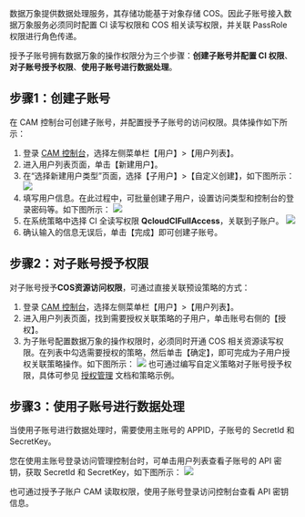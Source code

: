 数据万象提供数据处理服务，其存储功能基于对象存储 COS。因此子账号接入数据万象服务必须同时配置 CI 读写权限和 COS 相关读写权限，并关联 PassRole 权限进行角色传递。

授予子账号拥有数据万象的操作权限分为三个步骤：**创建子账号并配置 CI 权限**、**对子账号授予权限**、**使用子账号进行数据处理**。


## 步骤1：创建子账号

在 CAM 控制台可创建子账号，并配置授予子账号的访问权限。具体操作如下所示：
 
1. 登录 [CAM 控制台](https://console.cloud.tencent.com/cam)，选择左侧菜单栏【用户】>【用户列表】。
2. 进入用户列表页面，单击【新建用户】。
3. 在“选择新建用户类型”页面，选择【子用户】>【自定义创建】，如下图所示： 
![](https://main.qcloudimg.com/raw/526186d4c4a69ddf7f3b59717b27b777.png)
4. 填写用户信息。在此过程中，可批量创建子用户，设置访问类型和控制台的登录密码等。如下图所示：
![](https://main.qcloudimg.com/raw/198df4e123c4e4ccd1b2362abd6ae5ce.png)
5. 在系统策略中选择 CI 全读写权限 **QcloudCIFullAccess**，关联到子账户。
![](https://main.qcloudimg.com/raw/66e417e6e1d5ee90d5e0cb34b885a673.png)
6. 确认输入的信息无误后，单击【完成】即可创建子账号。


## 步骤2：对子账号授予权限

对子账号授予**COS资源访问权限**，可通过直接关联预设策略的方式：
1. 登录 [CAM 控制台](https://console.cloud.tencent.com/cam)，选择左侧菜单栏【用户】>【用户列表】。
2. 进入用户列表页面，找到需要授权关联策略的子用户，单击账号右侧的【授权】。
3. 为子账号配置数据万象的操作权限时，必须同时开通 COS 相关资源读写权限。在列表中勾选需要授权的策略，然后单击【确定】，即可完成为子用户授权关联策略操作。如下图所示：
![](https://main.qcloudimg.com/raw/766f7bb53479da06dc5f47c27f5e58fb.png)
也可通过编写自定义策略对子账号授予权限，具体可参见 [授权管理](https://cloud.tencent.com/document/product/598/10602) 文档和策略示例。

## 步骤3：使用子账号进行数据处理
当使用子账号进行数据处理时，需要使用主账号的 APPID，子账号的 SecretId 和 SecretKey。

您在使用主账号登录访问管理控制台时，可单击用户列表查看子账号的 API 密钥，获取 SecretId 和 SecretKey，如下图所示：
![](https://main.qcloudimg.com/raw/b6cd45d8b8d9d5605417f951e6512f2e.png)

也可通过授予子账户 CAM 读取权限，使用子账号登录访问控制台查看 API 密钥信息。

 




